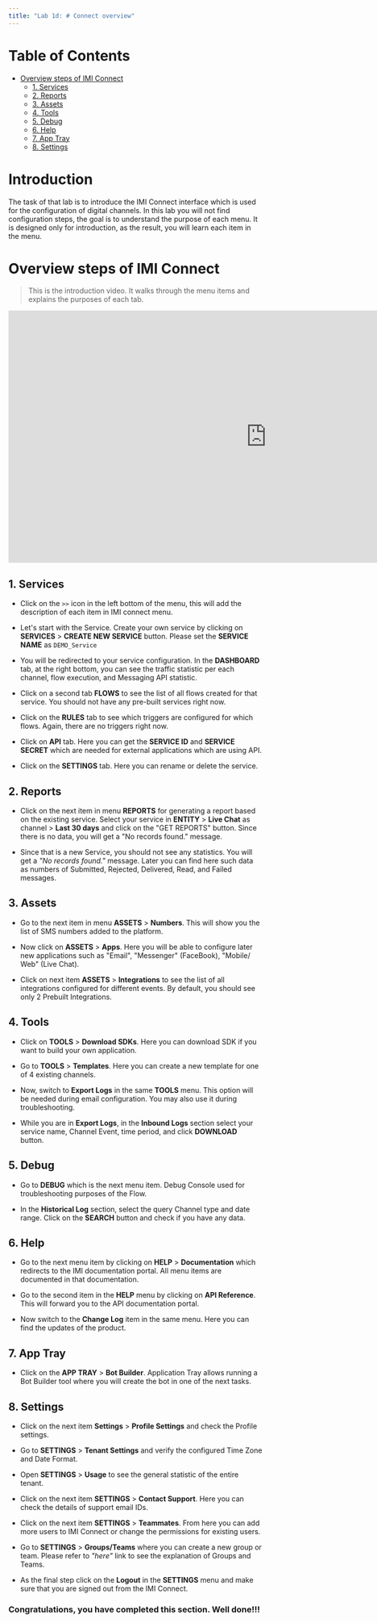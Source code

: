 ```yaml
---
title: "Lab 1d: # Connect overview"
---
```


# Table of Contents

- [Overview steps of IMI Connect](#overview-steps-of-imi-connect)
  * [1. Services](#1-services)
  * [2. Reports](#2-reports)
  * [3. Assets](#2-assets)
  * [4. Tools](#2-tools)
  * [5. Debug](#2-debug)
  * [6. Help](#2-help)
  * [7. App Tray](#2-app-tray)
  * [8. Settings](#2-settings)


# Introduction

The task of that lab is to introduce the IMI Connect interface which is used for the configuration of digital channels. In this lab you will not find configuration steps, the goal is to understand the purpose of each menu. It is designed only for introduction, as the result, you will learn each item in the menu.



# Overview steps of IMI Connect
> This is the introduction video. It walks through the menu items and explains the purposes of each tab.
<iframe width="1024" height="500" src="https://www.youtube-nocookie.com/embed/XXXX?rel=0" title="Lab  1d:Connect overview" frameborder="0" allow="accelerometer; autoplay; clipboard-write; encrypted-media; gyroscope; picture-in-picture" allowfullscreen></iframe>



## 1. Services

- Click on the `>>` icon in the left bottom of the menu, this will add the description of each item in IMI connect menu.

- Let's start with the Service. Create your own service by clicking on **SERVICES** > **CREATE NEW SERVICE** button. Please set the **SERVICE NAME** as `DEMO_Service`

- You will be redirected to your service configuration. In the **DASHBOARD** tab, at the right bottom, you can see the traffic statistic per each channel, flow execution, and Messaging API statistic.

- Click on a second tab **FLOWS** to see the list of all flows created for that service. You should not have any pre-built services right now.

- Click on the **RULES** tab to see which triggers are configured for which flows. Again, there are no triggers right now.

- Click on **API** tab. Here you can get the **SERVICE ID** and **SERVICE SECRET** which are needed for external applications which are using API.

- Click on the **SETTINGS** tab. Here you can rename or delete the service. 

## 2. Reports

- Click on the next item in menu **REPORTS** for generating a report based on the existing service. Select your service in **ENTITY** > **Live Chat** as channel > **Last 30 days** and click on the "GET REPORTS" button. Since there is no data, you will get a "No records found." message.

- Since that is a new Service, you should not see any statistics. You will get a _"No records found."_ message. Later you can find here such data as numbers of Submitted, Rejected, Delivered, Read, and Failed messages.

## 3. Assets

- Go to the next item in menu **ASSETS** > **Numbers**. This will show you the list of SMS numbers added to the platform.

- Now click on **ASSETS** > **Apps**. Here you will be able to configure later new applications such as "Email", "Messenger" (FaceBook), "Mobile/ Web" (Live Chat).

- Click on next item **ASSETS** > **Integrations** to see the list of all integrations configured for different events. By default, you should see only 2 Prebuilt Integrations.


## 4. Tools

- Click on **TOOLS** > **Download SDKs**. Here you can download SDK if you want to build your own application.

- Go to **TOOLS** > **Templates**. Here you can create a new template for one of 4 existing channels.

- Now, switch to **Export Logs** in the same **TOOLS** menu. This option will be needed during email configuration. You may also use it during troubleshooting.

- While you are in **Export Logs**, in the **Inbound Logs** section select your service name, Channel Event, time period, and click **DOWNLOAD** button.


## 5. Debug

- Go to **DEBUG** which is the next menu item. Debug Console used for troubleshooting purposes of the Flow. 

- In the **Historical Log** section, select the query Channel type and date range. Click on the **SEARCH** button and check if you have any data.


## 6. Help

- Go to the next menu item by clicking on **HELP** > **Documentation** which redirects to the IMI documentation portal. All menu items are documented in that documentation.

- Go to the second item in the **HELP** menu by clicking on **API Reference**. This will forward you to the API documentation portal.

- Now switch to the **Change Log** item in the same menu. Here you can find the updates of the product.


## 7. App Tray

- Click on the **APP TRAY** > **Bot Builder**. Application Tray allows running a Bot Builder tool where you will create the bot in one of the next tasks.

## 8. Settings

- Click on the next item **Settings** > **Profile Settings** and check the Profile settings.

- Go to **SETTINGS** > **Tenant Settings** and verify the configured Time Zone and Date Format.

- Open **SETTINGS** > **Usage** to see the general statistic of the entire tenant.

- Click on the next item **SETTINGS** > **Contact Support**. Here you can check the details of support email IDs.

- Click on the next item **SETTINGS** > **Teammates**. From here you can add more users to IMI Connect or change the permissions for existing users.

- Go to **SETTINGS** > **Groups/Teams** where you can create a new group or team. Please refer to _"here"_ link to see the explanation of Groups and Teams.

- As the final step click on the **Logout** in the **SETTINGS** menu and make sure that you are signed out from the IMI Connect.


### Congratulations, you have completed this section. Well done!!!
